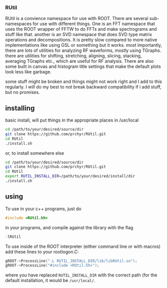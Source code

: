 ### RUtil

RUtil is a convience namespace for use with ROOT. There are several sub-namespaces for use with different things. One is an FFT namespace that uses the ROOT wrapper of FFTW to do FFTs and make spectrograms and stuff like that. another is an SVD namespace that does SVD type matrix operations and decompositions. It is pretty slow compared to more native implementations like using GSL or something but it works. most importantly, there are lots of utilities for analyzing RF waveforms, mostly using TGraphs. there are utilities for shifting, stretching, aligning, slicing, stacking, averaging TGraphs etc., which are useful for RF analysis. There are also some built in canvas and histogram title settings that make the default plots look less like garbage. 

some stuff might be broken and things might not work right and I add to this regularly. I will do my best to not break backward compatibility if i add stuff, but no promises. 


## installing

basic install, will put things in the appropriate places in /usr/local

```bash
cd /path/to/your/desired/source/dir
git clone https://github.com/prchyr/RUtil.git
cd RUtil
./install.sh
```
or, to install somewhere else

```bash
cd /path/to/your/desired/source/dir
git clone https://github.com/prchyr/RUtil.git
cd RUtil
export RUTIL_INSTALL_DIR=/path/to/your/desired/install/dir
./install.sh
```

## using

To use in your c++ programs, just do 

```c++
#include <RUtil.hh>
```

in your programs, and compile against the library with the flag

```c++
-lRUtil
```

To use inside of the ROOT interpreter (either command line or with macros) add these lines to your rootlogon.C:

```c++
gROOT->ProcessLine(".L RUTIL_INSTALL_DIR/lib/libRUtil.so");
gROOT->ProcessLine("#include <RUtil.hh>");
```

where you have replaced ```RUTIL_INSTALL_DIR``` with the correct path (for the default installation, it would be ```/usr/local/```. 

